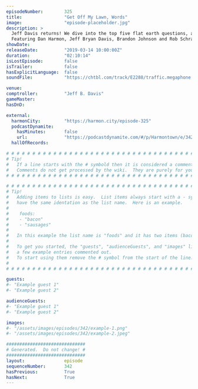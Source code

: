 ```yaml
---
episodeNumber:        325
title:                "Get Off My Lawn, Words"
image:                "episode-placeholder.jpg"
description: >
  Jeff Davis returns! We dive into the top five flat earth questions, and what would happen if a tree grew upside down?
  Featuring Dan Harmon, Jeff Bryan Davis, Brandon Johnson and Rob Schrab.
showDate:             
releaseDate:          "2019-03-14 10:00:00Z"
duration:             "02:10:14"
isLostEpisode:        false
isTrailer:            false
hasExplicitLanguage:  false
soundFile:            "https://chtbl.com/track/E2288/traffic.megaphone.fm/STA1364711663.mp3?updated=1596658041"

venue:                
comptroller:          "Jeff B. Davis"
gameMaster:           
hasDnD:               

external:
  harmonCity:         "https://harmon.city/episode-325"
  podcastDynamite:
    hasMinutes:       false
    url:              "https://podcastdynamite.com/#/p/Harmontown/e/342/325"
  hallOfRecords:      

# # # # # # # # # # # # # # # # # # # # # # # # # # # # # # # # # # # # # # # # # # # # #
# Tip!
#   If a line starts with the # symbold then it is considered a comment.
#   Comments do not get processed by the wiki.  They are purely for your information.
# # # # # # # # # # # # # # # # # # # # # # # # # # # # # # # # # # # # # # # # # # # # #

# # # # # # # # # # # # # # # # # # # # # # # # # # # # # # # # # # # # # # # # # # # # #
# Tip!
#   Adding items to lists is easy.  List items always start with a - symbol and have
#   have the same identation as the list name.  Here is an example.
#
#    foods:
#    - "bacon"
#    - "sausages"
#
#   In this example the list name is "foods" and it has two items (bacon, and sausages).
#
#   To get you started, the "guests", "audienceGuests", and "images" lists below have
#   a few example entries commented out.
#   To start using them remove the # symbol from the start of the line.
#
# # # # # # # # # # # # # # # # # # # # # # # # # # # # # # # # # # # # # # # # # # # # #

guests:
#- "Example guest 1"
#- "Example guest 2"

audienceGuests:
#- "Example guest 1"
#- "Example guest 2"

images:
#- "/assets/images/episodes/342/example-1.png"
#- "/assets/images/episodes/342/example-2.jpeg"

##############################
# Generated.  Do not change! #
##############################
layout:               episode
sequenceNumber:       342
hasPrevious:          True
hasNext:              True
---
```


<!-- The episode description will be rendered here -->

<!-- Add your content BELOW here -->
<!-- vvvvvvvvvvvvvvvvvvvvvvvvvvv -->




<!-- ^^^^^^^^^^^^^^^^^^^^^^^^^^^ -->
<!-- Add your content ABOVE here -->

<!-- The episode gallery will be rendered here -->